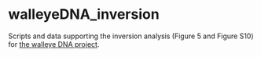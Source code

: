 # walleyeDNA_inversion
 Scripts and data supporting the inversion analysis (Figure 5 and Figure S10) for [the walleye DNA project](https://github.com/BioMatt/walleyeDNA).
